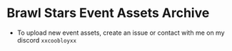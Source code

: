 # Brawl Stars Event Assets Archive
* To upload new event assets, create an issue or contact with me on my discord `xxcoobloyxx`
